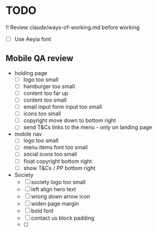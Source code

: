# TODO

!! Review claude/ways-of-working.md before working


- [ ] Use Aeyia font

## Mobile QA review

- holding page
   - [ ] logo too small
   - [ ] hamburger too small
   - [ ] content too far up
   - [ ] content too small
   - [ ] email input form input too small
   - [ ] icons too small
   - [ ] copyright move down to bottom right
   - [ ] send T&Cs links to the menu - only on landing page
- mobile nav
   - [ ] logo too small
   - [ ] menu items font too small
   - [ ] social icons too small
   - [ ] float copyright bottom right
   - [ ] show T&Cs / PP bottom right
- Society
   - [ ] society logo too small
   - [ ] left align hero text
   - [ ] wrong down arrow icon
   - [ ] widen page margin
   - [ ] bold font
   - [ ] contact us block padding
   - [ ]